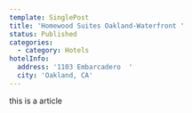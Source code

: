 ```yaml
---
template: SinglePost
title: 'Homewood Suites Oakland-Waterfront '
status: Published
categories:
  - category: Hotels
hotelInfo:
  address: '1103 Embarcadero  '
  city: 'Oakland, CA'
---
```

this is a article
          

